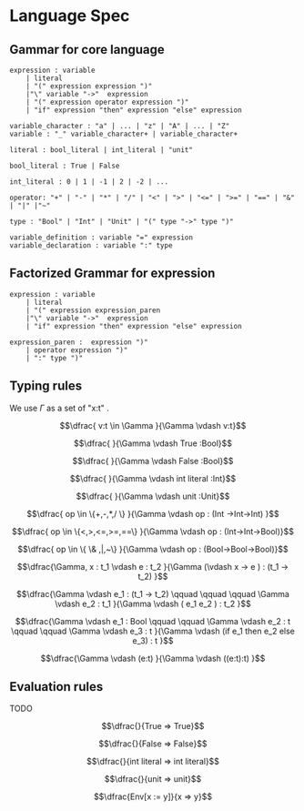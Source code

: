 # Language Spec

## Gammar for core language

```ebnf
expression : variable
    | literal 
    | "(" expression expression ")"
    |"\" variable "->"  expression
    | "(" expression operator expression ")"
    | "if" expression "then" expression "else" expression

variable_character : "a" | ... | "z" | "A" | ... | "Z"
variable : "_" variable_character+ | variable_character+

literal : bool_literal | int_literal | "unit"

bool_literal : True | False

int_literal : 0 | 1 | -1 | 2 | -2 | ...

operator: "+" | "-" | "*" | "/" | "<" | ">" | "<=" | ">=" | "==" | "&" | "|" |"~"

type : "Bool" | "Int" | "Unit" | "(" type "->" type ")"

variable_definition : variable "=" expression
variable_declaration : variable ":" type
```

## Factorized Grammar for expression

```ebnf
expression : variable
    | literal 
    | "(" expression expression_paren
    |"\" variable "->"  expression
    | "if" expression "then" expression "else" expression

expression_paren :  expression ")"
    | operator expression ")"
    | ":" type ")"
```

## Typing rules 

We use $\Gamma$ as a set of "x:t" .

$$\dfrac{ v:t \in \Gamma }{\Gamma \vdash v:t}$$

$$\dfrac{ }{\Gamma \vdash True :Bool}$$

$$\dfrac{ }{\Gamma \vdash False :Bool}$$

$$\dfrac{ }{\Gamma \vdash int literal :Int}$$

$$\dfrac{ }{\Gamma \vdash unit :Unit}$$

$$\dfrac{ op \in \{+,-,*,/ \} }{\Gamma \vdash op : (Int ->Int->Int) }$$

$$\dfrac{ op \in \{<,>,<=,>=,==\} }{\Gamma \vdash op : (Int->Int->Bool)}$$

```math
\dfrac{ op \in \{ \& ,|,~\} }{\Gamma \vdash op : (Bool->Bool->Bool)}
```

$$\dfrac{\Gamma, x : t_1 \vdash e : t_2 }{\Gamma (\vdash x ->  e ) : (t_1 -> t_2) }$$

$$\dfrac{\Gamma \vdash e_1 : (t_1 -> t_2)   \qquad \qquad \qquad \Gamma \vdash e_2 : t_1 }{\Gamma \vdash ( e_1 e_2 ) : t_2 }$$

$$\dfrac{\Gamma \vdash e_1 : Bool \qquad \qquad \Gamma \vdash e_2 : t \qquad \qquad \Gamma \vdash e_3 : t  }{\Gamma \vdash (if e_1 then e_2 else e_3) : t }$$

$$\dfrac{\Gamma \vdash (e:t) }{\Gamma \vdash ((e:t):t) }$$


## Evaluation rules
TODO

$$\dfrac{}{True => True}$$

$$\dfrac{}{False => False}$$

$$\dfrac{}{int literal => int literal}$$

$$\dfrac{}{unit => unit}$$

$$\dfrac{Env[x := y]}{x => y}$$

